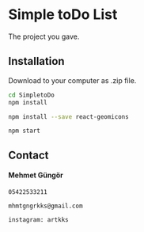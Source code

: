 # Simple toDo List 

The project you gave.

## Installation

 Download  to your computer as .zip file.

```bash
cd SimpletoDo
npm install

npm install --save react-geomicons 
```
```
npm start
```
 
## Contact
 #### Mehmet Güngör
```
05422533211
 
mhmtgngrkks@gmail.com
 
instagram: artkks
``` 
